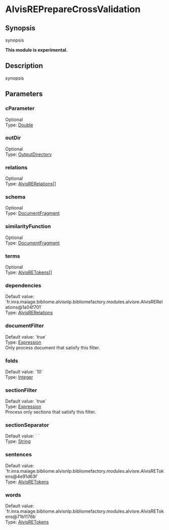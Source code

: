 <h1 class="module">AlvisREPrepareCrossValidation</h1>

## Synopsis

synopsis

**This module is experimental.**

## Description

synopsis

## Parameters

<a name="cParameter">

### cParameter

<div class="param-level param-level-optional">Optional
</div>
<div class="param-type">Type: <a href="../converter/java.lang.Double" class="converter">Double</a>
</div>


<a name="outDir">

### outDir

<div class="param-level param-level-optional">Optional
</div>
<div class="param-type">Type: <a href="../converter/fr.inra.maiage.bibliome.util.files.OutputDirectory" class="converter">OutputDirectory</a>
</div>


<a name="relations">

### relations

<div class="param-level param-level-optional">Optional
</div>
<div class="param-type">Type: <a href="../converter/fr.inra.maiage.bibliome.alvisnlp.bibliomefactory.modules.alvisre.AlvisRERelations[]" class="converter">AlvisRERelations[]</a>
</div>


<a name="schema">

### schema

<div class="param-level param-level-optional">Optional
</div>
<div class="param-type">Type: <a href="../converter/org.w3c.dom.DocumentFragment" class="converter">DocumentFragment</a>
</div>


<a name="similarityFunction">

### similarityFunction

<div class="param-level param-level-optional">Optional
</div>
<div class="param-type">Type: <a href="../converter/org.w3c.dom.DocumentFragment" class="converter">DocumentFragment</a>
</div>


<a name="terms">

### terms

<div class="param-level param-level-optional">Optional
</div>
<div class="param-type">Type: <a href="../converter/fr.inra.maiage.bibliome.alvisnlp.bibliomefactory.modules.alvisre.AlvisRETokens[]" class="converter">AlvisRETokens[]</a>
</div>


<a name="dependencies">

### dependencies

<div class="param-level param-level-default-value">Default value: `fr.inra.maiage.bibliome.alvisnlp.bibliomefactory.modules.alvisre.AlvisRERelations@1a04f701`
</div>
<div class="param-type">Type: <a href="../converter/fr.inra.maiage.bibliome.alvisnlp.bibliomefactory.modules.alvisre.AlvisRERelations" class="converter">AlvisRERelations</a>
</div>


<a name="documentFilter">

### documentFilter

<div class="param-level param-level-default-value">Default value: `true`
</div>
<div class="param-type">Type: <a href="../converter/fr.inra.maiage.bibliome.alvisnlp.core.corpus.expressions.Expression" class="converter">Expression</a>
</div>
Only process document that satisfy this filter.

<a name="folds">

### folds

<div class="param-level param-level-default-value">Default value: `10`
</div>
<div class="param-type">Type: <a href="../converter/java.lang.Integer" class="converter">Integer</a>
</div>


<a name="sectionFilter">

### sectionFilter

<div class="param-level param-level-default-value">Default value: `true`
</div>
<div class="param-type">Type: <a href="../converter/fr.inra.maiage.bibliome.alvisnlp.core.corpus.expressions.Expression" class="converter">Expression</a>
</div>
Process only sections that satisfy this filter.

<a name="sectionSeparator">

### sectionSeparator

<div class="param-level param-level-default-value">Default value: `
`
</div>
<div class="param-type">Type: <a href="../converter/java.lang.String" class="converter">String</a>
</div>


<a name="sentences">

### sentences

<div class="param-level param-level-default-value">Default value: `fr.inra.maiage.bibliome.alvisnlp.bibliomefactory.modules.alvisre.AlvisRETokens@4e91d63f`
</div>
<div class="param-type">Type: <a href="../converter/fr.inra.maiage.bibliome.alvisnlp.bibliomefactory.modules.alvisre.AlvisRETokens" class="converter">AlvisRETokens</a>
</div>


<a name="words">

### words

<div class="param-level param-level-default-value">Default value: `fr.inra.maiage.bibliome.alvisnlp.bibliomefactory.modules.alvisre.AlvisRETokens@71b1176b`
</div>
<div class="param-type">Type: <a href="../converter/fr.inra.maiage.bibliome.alvisnlp.bibliomefactory.modules.alvisre.AlvisRETokens" class="converter">AlvisRETokens</a>
</div>


